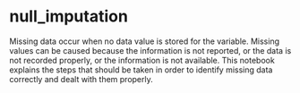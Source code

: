 # null_imputation
Missing data occur when no data value is stored for the variable. Missing values can be caused because the information is not reported, or the data is not recorded properly, or the information is not available.  This notebook explains the steps that should be taken in order to identify missing data correctly and dealt with them properly.
